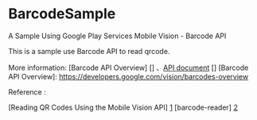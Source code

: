 # BarcodeSample
A Sample Using Google Play Services Mobile Vision - Barcode API


This is a sample use Barcode API to read qrcode.

More information: [Barcode API Overview] [] 、[API document] []
[Barcode API Overview]:   https://developers.google.com/vision/barcodes-overview


[API document]:   https://developers.google.com/android/reference/com/google/android/gms/vision/barcode/package-summary



Reference :

[Reading QR Codes Using the Mobile Vision API] [1] 
[barcode-reader] [2] 

  [1]: http://code.tutsplus.com/tutorials/reading-qr-codes-using-the-mobile-vision-api--cms-24680      "Reading QR Codes Using the Mobile Vision API"
  [2]: https://github.com/googlesamples/android-vision/tree/master/visionSamples/barcode-reader  "barcode-reader"

